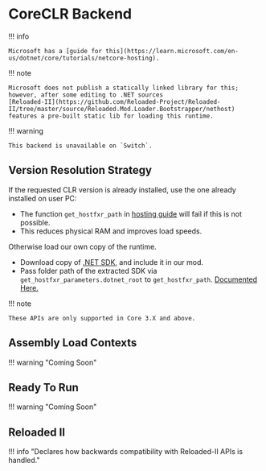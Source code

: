﻿# CoreCLR Backend

!!! info

    Microsoft has a [guide for this](https://learn.microsoft.com/en-us/dotnet/core/tutorials/netcore-hosting).  

!!! note

    Microsoft does not publish a statically linked library for this; however, after some editing to .NET sources
    [Reloaded-II](https://github.com/Reloaded-Project/Reloaded-II/tree/master/source/Reloaded.Mod.Loader.Bootstrapper/nethost) 
    features a pre-built static lib for loading this runtime.

!!! warning

    This backend is unavailable on `Switch`.

## Version Resolution Strategy

If the requested CLR version is already installed, use the one already installed on user PC:  

- The function `get_hostfxr_path` in [hosting guide](https://learn.microsoft.com/en-us/dotnet/core/tutorials/netcore-hosting) 
will fail if this is not possible.  
- This reduces physical RAM and improves load speeds.  

Otherwise load our own copy of the runtime.

- Download copy of [.NET SDK](https://dotnet.microsoft.com/en-us/download/dotnet/7.0), and include it in our mod.  
- Pass folder path of the extracted SDK via `get_hostfxr_parameters.dotnet_root` to `get_hostfxr_path`.  [Documented Here.](https://github.com/dotnet/runtime/blob/main/docs/design/features/native-hosting.md#locate-hostfxr)

!!! note

    These APIs are only supported in Core 3.X and above.  

## Assembly Load Contexts

!!! warning "Coming Soon"

## Ready To Run

!!! warning "Coming Soon"

## Reloaded II

!!! info "Declares how backwards compatibility with Reloaded-II APIs is handled."